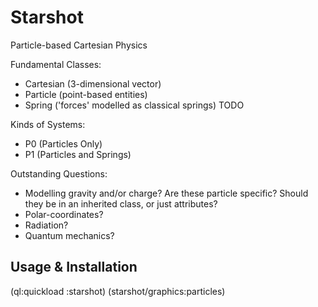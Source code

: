 # Starshot
Particle-based Cartesian Physics

Fundamental Classes:
- Cartesian (3-dimensional vector)
- Particle (point-based entities)
- Spring ('forces' modelled as classical springs) TODO

Kinds of Systems:
- P0 (Particles Only)
- P1 (Particles and Springs)

Outstanding Questions:
- Modelling gravity and/or charge? Are these particle specific? Should they be in an inherited class, or just attributes?
- Polar-coordinates?
- Radiation?
- Quantum mechanics?

## Usage & Installation
(ql:quickload :starshot)
(starshot/graphics:particles)
